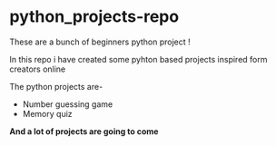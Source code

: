 # python_projects-repo

These are a bunch of beginners python project !

In this repo i have created some pyhton based projects inspired form creators online

The python projects are-

* Number guessing game
* Memory quiz


**And a lot of projects are going to come**
